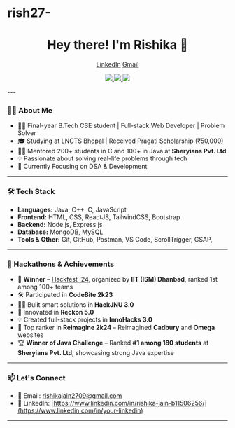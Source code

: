 # rish27-
<h1 align="center">Hey there! I'm Rishika 👋</h1>

<p align="center">
  <a href="https://www.linkedin.com/in/rishika-jain-b11506256/" target="_blank">LinkedIn</a> <a href="rishikjain2709@gmail.com">Gmail</a>
</p>

<p align="center">
  <a href="https://www.linkedin.com/in/rishika-jain-b11506256/ target="_blank">
    <img src="https://img.shields.io/badge/LinkedIn-blue?style=for-the-badge&logo=linkedin&logoColor=white" />
  </a>
  <a href="https://leetcode.com/u/_rish27_/" target="_blank">
    <img src="https://img.shields.io/badge/LeetCode-FFA116?style=for-the-badge&logo=leetcode&logoColor=white" />
  </a>
  <a href="rishikjain2709@gmail.com">
    <img src="https://img.shields.io/badge/Gmail-D14836?style=for-the-badge&logo=gmail&logoColor=white" />
  </a>
 
</p>
---

### 🙋‍♀️ About Me

- 👩‍💻 Final-year B.Tech CSE student | Full-stack Web Developer | Problem Solver
- 🎓 Studying at LNCTS Bhopal | Received Pragati Scholarship (₹50,000)
- 👩‍🏫 Mentored 200+ students in C and 100+ in Java at **Sheryians Pvt. Ltd**
- 💡 Passionate about solving real-life problems through tech
- 🔭 Currently  Focusing on DSA & Development

---

### 🛠️ Tech Stack

- **Languages:** Java, C++, C, JavaScript
- **Frontend:** HTML, CSS, ReactJS, TailwindCSS, Bootstrap
- **Backend:** Node.js, Express.js
- **Database:** MongoDB, MySQL
- **Tools & Other:** Git, GitHub, Postman, VS Code, ScrollTrigger, GSAP, 

---

### 🚀 Hackathons & Achievements

- 🥇 **Winner** – [Hackfest '24](https://hackfest.iitism.ac.in/), organized by **IIT (ISM) Dhanbad**, ranked 1st among 100+ teams
- 🛠️ Participated in **CodeBite 2k23**
- 👩‍💻 Built smart solutions in **HackJNU 3.0**
- 🌟 Innovated in **Reckon 5.0**
- 💡 Created full-stack projects in **InnoHacks 3.0**
- 🎯 Top ranker in **Reimagine 2k24** – Reimagined **Cadbury** and **Omega** websites
- 🏆 **Winner of Java Challenge** – Ranked **#1 among 180 students** at **Sheryians Pvt. Ltd**, showcasing strong Java expertise

---
### 📫 Let's Connect

- 📧 Email: [rishikajain2709@gmail.com](mailto:your-email@gmail.com)
- 💼 LinkedIn: [https://www.linkedin.com/in/rishika-jain-b11506256/](https://www.linkedin.com/in/your-linkedin)

---

